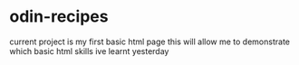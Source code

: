 # odin-recipes
current project is my first basic html page
this will allow me to demonstrate which basic html skills ive learnt yesterday
